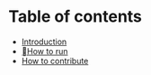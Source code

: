 # Table of contents

* [Introduction](README.md)
* [How to run](<README (1).md>)
* [How to contribute](how-to-contribute.md)
